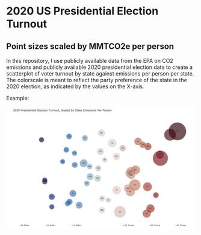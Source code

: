 # 2020 US Presidential Election Turnout
## Point sizes scaled by MMTCO2e per person

In this repository, I use publicly available data from the EPA on CO2 emissions and publicly available 2020 presidential election data to create a scatterplot of voter turnout by state against emissions per person per state. The colorscale is meant to reflect the party preference of the state in the 2020 election, as indicated by the values on the X-axis. 

Example:

![](fig.png)
